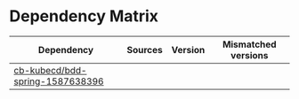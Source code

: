 # Dependency Matrix

Dependency | Sources | Version | Mismatched versions
---------- | ------- | ------- | -------------------
[cb-kubecd/bdd-spring-1587638396](https://github.com/cb-kubecd/bdd-spring-1587638396.git) |  | []() | 
